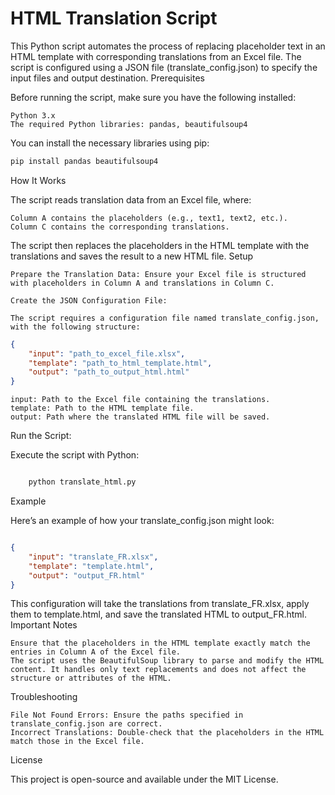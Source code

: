 # HTML Translation Script

This Python script automates the process of replacing placeholder text in an HTML template with corresponding translations from an Excel file. The script is configured using a JSON file (translate_config.json) to specify the input files and output destination.
Prerequisites

Before running the script, make sure you have the following installed:

    Python 3.x
    The required Python libraries: pandas, beautifulsoup4

You can install the necessary libraries using pip:

```bash
pip install pandas beautifulsoup4
```

How It Works

The script reads translation data from an Excel file, where:

    Column A contains the placeholders (e.g., text1, text2, etc.).
    Column C contains the corresponding translations.

The script then replaces the placeholders in the HTML template with the translations and saves the result to a new HTML file.
Setup

    Prepare the Translation Data: Ensure your Excel file is structured with placeholders in Column A and translations in Column C.

    Create the JSON Configuration File:

    The script requires a configuration file named translate_config.json, with the following structure:


```json
{
    "input": "path_to_excel_file.xlsx",
    "template": "path_to_html_template.html",
    "output": "path_to_output_html.html"
}
```

    input: Path to the Excel file containing the translations.
    template: Path to the HTML template file.
    output: Path where the translated HTML file will be saved.

Run the Script:

Execute the script with Python:

```bash

    python translate_html.py
```

Example

Here’s an example of how your translate_config.json might look:

```json

{
    "input": "translate_FR.xlsx",
    "template": "template.html",
    "output": "output_FR.html"
}
```

This configuration will take the translations from translate_FR.xlsx, apply them to template.html, and save the translated HTML to output_FR.html.
Important Notes

    Ensure that the placeholders in the HTML template exactly match the entries in Column A of the Excel file.
    The script uses the BeautifulSoup library to parse and modify the HTML content. It handles only text replacements and does not affect the structure or attributes of the HTML.

Troubleshooting

    File Not Found Errors: Ensure the paths specified in translate_config.json are correct.
    Incorrect Translations: Double-check that the placeholders in the HTML match those in the Excel file.

License

This project is open-source and available under the MIT License.
